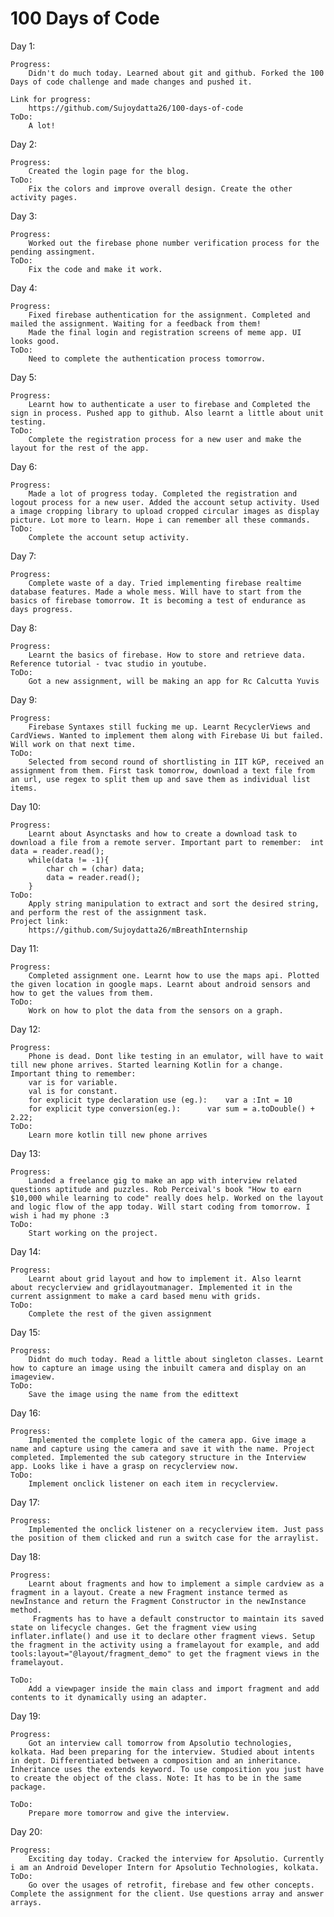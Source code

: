 # 100 Days of Code

Day 1:
	
	Progress:
		Didn't do much today. Learned about git and github. Forked the 100 Days of code challenge and made changes and pushed it.
	
	Link for progress:
		https://github.com/Sujoydatta26/100-days-of-code
	ToDo:
		A lot!
Day 2:

	Progress:
		Created the login page for the blog.
	ToDo:
		Fix the colors and improve overall design. Create the other activity pages.

Day 3:
	
	Progress:
		Worked out the firebase phone number verification process for the pending assingment.
	ToDo:
		Fix the code and make it work.
Day 4:
	
	Progress:
		Fixed firebase authentication for the assignment. Completed and mailed the assignment. Waiting for a feedback from them!
		Made the final login and registration screens of meme app. UI looks good.
	ToDo:
		Need to complete the authentication process tomorrow.

Day 5:

	Progress:
		Learnt how to authenticate a user to firebase and Completed the sign in process. Pushed app to github. Also learnt a little about unit testing.
	ToDo:
		Complete the registration process for a new user and make the layout for the rest of the app. 

Day 6:

	Progress:
		Made a lot of progress today. Completed the registration and logout process for a new user. Added the account setup activity. Used a image cropping library to upload cropped circular images as display picture. Lot more to learn. Hope i can remember all these commands.
	ToDo:
		Complete the account setup activity.

Day 7:
	
	Progress:
		Complete waste of a day. Tried implementing firebase realtime database features. Made a whole mess. Will have to start from the basics of firebase tomorrow. It is becoming a test of endurance as days progress.

Day 8:

	Progress:
		Learnt the basics of firebase. How to store and retrieve data. Reference tutorial - tvac studio in youtube.
	ToDo:
		Got a new assignment, will be making an app for Rc Calcutta Yuvis

Day 9:

	Progress:
		Firebase Syntaxes still fucking me up. Learnt RecyclerViews and CardViews. Wanted to implement them along with Firebase Ui but failed. Will work on that next time.
	ToDo:
		Selected from second round of shortlisting in IIT kGP, received an assignment from them. First task tomorrow, download a text file from an url, use regex to split them up and save them as individual list items.

Day 10:

	Progress:
		Learnt about Asynctasks and how to create a download task to download a file from a remote server. Important part to remember:	int data = reader.read();
		while(data != -1){
			char ch = (char) data;
			data = reader.read();
		}
	ToDo:
		Apply string manipulation to extract and sort the desired string, and perform the rest of the assignment task.
	Project link:
		https://github.com/Sujoydatta26/mBreathInternship
Day 11:

	Progress:
		Completed assignment one. Learnt how to use the maps api. Plotted the given location in google maps. Learnt about android sensors and how to get the values from them.
	ToDo:
		Work on how to plot the data from the sensors on a graph.

Day 12:

	Progress:
		Phone is dead. Dont like testing in an emulator, will have to wait till new phone arrives. Started learning Kotlin for a change. Important thing to remember:
		var is for variable.
		val is for constant.
		for explicit type declaration use (eg.):	var a :Int = 10
		for explicit type conversion(eg.):		var sum = a.toDouble() + 2.22;
	ToDo:
		Learn more kotlin till new phone arrives

Day 13:

	Progress:
		Landed a freelance gig to make an app with interview related questions aptitude and puzzles. Rob Perceival's book "How to earn $10,000 while learning to code" really does help. Worked on the layout and logic flow of the app today. Will start coding from tomorrow. I wish i had my phone :3
	ToDo:
		Start working on the project.

Day 14:

	Progress:
		Learnt about grid layout and how to implement it. Also learnt about recyclerview and gridlayoutmanager. Implemented it in the current assignment to make a card based menu with grids.
	ToDo:
		Complete the rest of the given assignment

Day 15:

	Progress:
		Didnt do much today. Read a little about singleton classes. Learnt how to capture an image using the inbuilt camera and display on an imageview.
	ToDo:
		Save the image using the name from the edittext

Day 16:

	Progress:
		Implemented the complete logic of the camera app. Give image a name and capture using the camera and save it with the name. Project completed. Implemented the sub category structure in the Interview app. Looks like i have a grasp on recyclerview now.
	ToDo:
		Implement onclick listener on each item in recyclerview.
Day 17:

	Progress:
		Implemented the onclick listener on a recyclerview item. Just pass the position of them clicked and run a switch case for the arraylist.

Day 18:

	Progress:
		Learnt about fragments and how to implement a simple cardview as a fragment in a layout. Create a new Fragment instance termed as newInstance and return the Fragment Constructor in the newInstance method.
		 Fragments has to have a default constructor to maintain its saved state on lifecycle changes. Get the fragment view using inflater.inflate() and use it to declare other fragment views. Setup the fragment in the activity using a framelayout for example, and add tools:layout="@layout/fragment_demo" to get the fragment views in the framelayout. 

	ToDo:
		Add a viewpager inside the main class and import fragment and add contents to it dynamically using an adapter.

Day 19:

	Progress:
		Got an interview call tomorrow from Apsolutio technologies, kolkata. Had been preparing for the interview. Studied about intents in dept. Differentiated between a composition and an inheritance. Inheritance uses the extends keyword. To use composition you just have to create the object of the class. Note: It has to be in the same package.

	ToDo:
		Prepare more tomorrow and give the interview.

Day 20:

	Progress:
		Exciting day today. Cracked the interview for Apsolutio. Currently i am an Android Developer Intern for Apsolutio Technologies, kolkata.
	ToDo:
		Go over the usages of retrofit, firebase and few other concepts. Complete the assignment for the client. Use questions array and answer arrays.